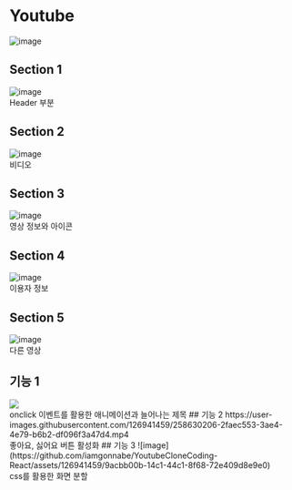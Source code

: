 # Youtube
![image](https://github.com/iamgonnabe/YoutubeCloneCoding-React/assets/126941459/dabf8ea1-8bd2-4b0f-90a8-80bf26b0f6a0)
## Section 1
![image](https://github.com/iamgonnabe/YoutubeCloneCoding-React/assets/126941459/cc9e8607-1de5-443d-aaf0-f46b17c8a5f2)
<br/>Header 부분<br/>
## Section 2
![image](https://github.com/iamgonnabe/YoutubeCloneCoding-React/assets/126941459/95db19fe-4852-491f-998c-b281151fccbe)
<br/>비디오<br/>
## Section 3
![image](https://github.com/iamgonnabe/YoutubeCloneCoding-React/assets/126941459/c04739bb-549e-46de-82d2-efd1a27cce85)
<br/>영상 정보와 아이콘</br>
## Section 4
![image](https://github.com/iamgonnabe/YoutubeCloneCoding-React/assets/126941459/7912010d-a016-4877-9527-5a66f99d7e4a)
<br/>이용자 정보<br/>
## Section 5
![image](https://github.com/iamgonnabe/YoutubeCloneCoding-React/assets/126941459/9b22694d-c31f-4bb5-bb0d-800871edc6bc)
<br/>다른 영상<br/>
## 기능 1
<img width="{80%}" src="https://user-images.githubusercontent.com/126941459/258630229-c36b743e-a467-45a1-aff6-ed2aedc4d752.mp4"/>
<br/>onclick 이벤트를 활용한 애니메이션과 늘어나는 제목
## 기능 2
https://user-images.githubusercontent.com/126941459/258630206-2faec553-3ae4-4e79-b6b2-df096f3a47d4.mp4
<br/>좋아요, 싫어요 버튼 활성화
## 기능 3
![image](https://github.com/iamgonnabe/YoutubeCloneCoding-React/assets/126941459/9acbb00b-14c1-44c1-8f68-72e409d8e9e0)
<br/>css를 활용한 화면 분할
